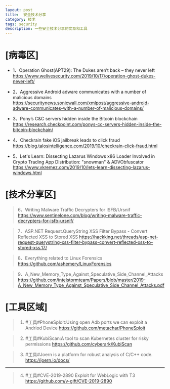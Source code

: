 ```yaml
---
layout: post
title:	安全技术分享
category: 技术
tags: security
description: 一些安全技术分享的文章和工具
---
```


# [病毒区]
+ 1、Operation Ghost(APT29): The Dukes aren’t back – they never left 
https://www.welivesecurity.com/2019/10/17/operation-ghost-dukes-never-left/

+ 2、Aggressive Android adware communicates with a number of malicious domains 
https://securitynews.sonicwall.com/xmlpost/aggressive-android-adware-communicates-with-a-number-of-malicious-domains/

+ 3、Pony’s C&C servers hidden inside the Bitcoin blockchain 
https://research.checkpoint.com/ponys-cc-servers-hidden-inside-the-bitcoin-blockchain/

+ 4、Checkrain fake iOS jailbreak leads to click fraud 
https://blog.talosintelligence.com/2019/10/checkrain-click-fraud.html

+ 5、Let's Learn: Dissecting Lazarus Windows x86 Loader Involved in Crypto Trading App Distribution: "snowman" & ADVObfuscator 
https://www.vkremez.com/2019/10/lets-learn-dissecting-lazarus-windows.html

# [技术分享区]
> 6、Writing Malware Traffic Decrypters for ISFB/Ursnif 
https://www.sentinelone.com/blog/writing-malware-traffic-decrypters-for-isfb-ursnif/

> 7、ASP.NET Request.QueryString XSS Filter Bypass - Convert Reflected XSS to Stored XSS 
https://hackking.net/threads/asp-net-request-querystring-xss-filter-bypass-convert-reflected-xss-to-stored-xss.17/

> 8、Everything related to Linux Forensics
https://github.com/ashemery/LinuxForensics

> 9、A_New_Memory_Type_Against_Speculative_Side_Channel_Attacks 
https://github.com/intelstormteam/Papers/blob/master/2019-A_New_Memory_Type_Against_Speculative_Side_Channel_Attacks.pdf

# [工具区域]
>1. #工具#PhoneSploit:Using open Adb ports we can exploit a Andriod Device 
https://github.com/metachar/PhoneSploit

>2. #工具#KubiScan:A tool to scan Kubernetes cluster for risky permissions 
https://github.com/cyberark/KubiScan

>3. #工具#Joern is a platform for robust analysis of C/C++ code.  
https://joern.io/docs/
***
>4. #工具#CVE-2019-2890 Exploit for WebLogic with T3 
https://github.com/v-gift/CVE-2019-2890